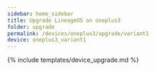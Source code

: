 ```yaml
---
sidebar: home_sidebar
title: Upgrade LineageOS on oneplus3
folder: upgrade
permalink: /devices/oneplus3/upgrade/variant1
device: oneplus3_variant1
---
```

{% include templates/device_upgrade.md %}
